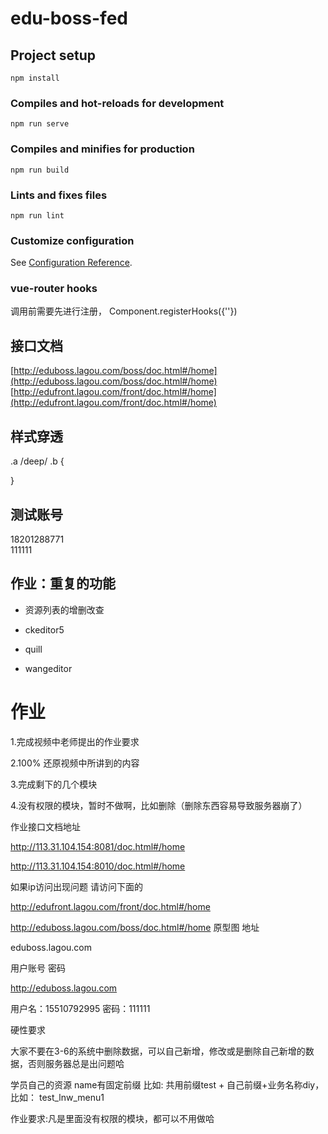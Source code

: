 # edu-boss-fed

## Project setup
```
npm install
```

### Compiles and hot-reloads for development
```
npm run serve
```

### Compiles and minifies for production
```
npm run build
```

### Lints and fixes files
```
npm run lint
```

### Customize configuration
See [Configuration Reference](https://cli.vuejs.org/config/).

### vue-router hooks

调用前需要先进行注册， Component.registerHooks({''})

## 接口文档

[http://eduboss.lagou.com/boss/doc.html#/home](http://eduboss.lagou.com/boss/doc.html#/home)  
[http://edufront.lagou.com/front/doc.html#/home](http://edufront.lagou.com/front/doc.html#/home)  

## 样式穿透

.a /deep/ .b {

}

## 测试账号 
18201288771   
111111

## 作业：重复的功能
- 资源列表的增删改查

- ckeditor5
- quill
- wangeditor

# 作业

1.完成视频中老师提出的作业要求

2.100% 还原视频中所讲到的内容

3.完成剩下的几个模块

4.没有权限的模块，暂时不做啊，比如删除（删除东西容易导致服务器崩了）

作业接口文档地址 

http://113.31.104.154:8081/doc.html#/home

http://113.31.104.154:8010/doc.html#/home

如果ip访问出现问题 请访问下面的

http://edufront.lagou.com/front/doc.html#/home

http://eduboss.lagou.com/boss/doc.html#/home
原型图 地址

eduboss.lagou.com

用户账号 密码

http://eduboss.lagou.com

用户名：15510792995 密码：111111

硬性要求

大家不要在3-6的系统中删除数据，可以自己新增，修改或是删除自己新增的数据，否则服务器总是出问题哈

学员自己的资源 name有固定前缀 比如:  共用前缀test + 自己前缀+业务名称diy， 比如： test_lnw_menu1

作业要求:凡是里面没有权限的模块，都可以不用做哈
